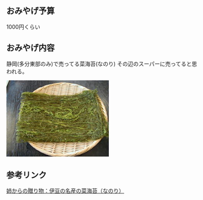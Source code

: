 ## おみやげ予算

1000円くらい

## おみやげ内容
静岡(多分東部のみ)で売ってる菜海苔(なのり)
その辺のスーパーに売ってると思われる。

![nanori](img/nanori.jpg)

## 参考リンク

[姉からの贈り物：伊豆の名産の菜海苔（なのり）](http://hiroburock.n-da.jp/e221173.html)
